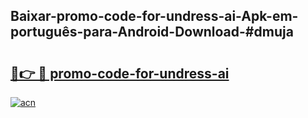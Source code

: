 ## Baixar-promo-code-for-undress-ai-Apk-em-português​-para-Android-Download-#dmuja

# <h2><a href="https://ainizakaria.my?title=promo-code-for-undress-ai&ref=20M">🔗👉 🔴 promo-code-for-undress-ai</a></h2>

[![acn](https://github.com/user-attachments/assets/0f9c940e-d8b0-45ae-aac7-cd30a18b3e1c)](https://ainizakaria.my?title=promo-code-for-undress-ai&ref=20M)


